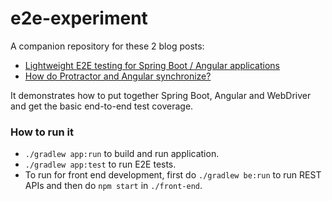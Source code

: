 # e2e-experiment

A companion repository for these 2 blog posts:

* [Lightweight E2E testing for Spring Boot / Angular applications](http://loki2302.me/2017/05/13/Lightweight-E2E-testing-for-Spring-Boot-Angular-applications/)
* [How do Protractor and Angular synchronize?](http://loki2302.me/2017/05/19/How-do-Protractor-and-Angular-synchronize/)

It demonstrates how to put together Spring Boot, Angular and WebDriver and get the basic end-to-end test coverage.

### How to run it

* `./gradlew app:run` to build and run application.
* `./gradlew app:test` to run E2E tests.
* To run for front end development, first do `./gradlew be:run` to run REST APIs and then do `npm start` in `./front-end`.
